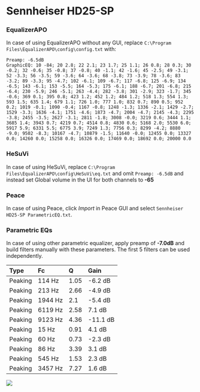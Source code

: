 # Sennheiser HD25-SP

### EqualizerAPO
In case of using EqualizerAPO without any GUI, replace `C:\Program Files\EqualizerAPO\config\config.txt`
with:
```
Preamp: -6.5dB
GraphicEQ: 10 -84; 20 2.8; 22 2.1; 23 1.7; 25 1.1; 26 0.8; 28 0.3; 30 -0.2; 32 -0.6; 35 -0.8; 37 -0.8; 40 -1.1; 42 -1.6; 45 -2.5; 49 -3.1; 52 -3.3; 56 -3.5; 59 -3.6; 64 -3.6; 68 -3.8; 73 -3.9; 78 -3.6; 83 -3.2; 89 -3.3; 95 -4.7; 102 -6.1; 109 -6.7; 117 -6.8; 125 -6.9; 134 -6.5; 143 -6.1; 153 -5.5; 164 -5.3; 175 -6.1; 188 -6.7; 201 -6.8; 215 -6.4; 230 -5.9; 246 -5.1; 263 -4.4; 282 -3.8; 301 -2.9; 323 -1.7; 345 -0.6; 369 0.1; 395 0.8; 423 1.2; 452 1.2; 484 1.2; 518 1.3; 554 1.3; 593 1.5; 635 1.4; 679 1.1; 726 1.0; 777 1.0; 832 0.7; 890 0.5; 952 0.2; 1019 -0.1; 1090 -0.4; 1167 -0.8; 1248 -1.3; 1336 -2.1; 1429 -2.7; 1529 -3.3; 1636 -4.1; 1751 -4.6; 1873 -4.7; 2004 -4.7; 2145 -4.3; 2295 -3.8; 2455 -3.5; 2627 -3.1; 2811 -1.8; 3008 -0.0; 3219 0.6; 3444 1.1; 3685 1.4; 3943 0.7; 4219 0.7; 4514 0.8; 4830 0.6; 5168 2.0; 5530 6.0; 5917 5.9; 6331 5.5; 6775 3.9; 7249 1.3; 7756 0.3; 8299 -4.2; 8880 -9.0; 9502 -8.3; 10167 -4.7; 10879 -1.5; 11640 -0.0; 12455 0.0; 13327 0.0; 14260 0.0; 15258 0.0; 16326 0.0; 17469 0.0; 18692 0.0; 20000 0.0
```

### HeSuVi
In case of using HeSuVi, replace `C:\Program Files\EqualizerAPO\config\HeSuVi\eq.txt` and omit `Preamp:
-6.5dB` and instead set Global volume in the UI for both channels to **-65**

### Peace
In case of using Peace, click *Import* in Peace GUI and select `Sennheiser HD25-SP ParametricEQ.txt`.

### Parametric EQs
In case of using other parametric equalizer, apply preamp of **-7.0dB** and build filters manually with
these parameters. The first 5 filters can be used independently.

| Type    | Fc      |    Q | Gain     |
|:--------|:--------|:-----|:---------|
| Peaking | 114 Hz  | 1.05 | -6.2 dB  |
| Peaking | 213 Hz  | 2.66 | -4.9 dB  |
| Peaking | 1944 Hz | 2.1  | -5.4 dB  |
| Peaking | 6119 Hz | 2.58 | 7.1 dB   |
| Peaking | 9123 Hz | 4.36 | -11.1 dB |
| Peaking | 15 Hz   | 0.91 | 4.1 dB   |
| Peaking | 60 Hz   | 0.73 | -2.3 dB  |
| Peaking | 86 Hz   | 3.39 | 3.1 dB   |
| Peaking | 545 Hz  | 1.53 | 2.3 dB   |
| Peaking | 3457 Hz | 7.27 | 1.6 dB   |

![](https://raw.githubusercontent.com/jaakkopasanen/AutoEq/master/results/headphonecom/sbaf-serious/Sennheiser%20HD25-SP/Sennheiser%20HD25-SP.png)